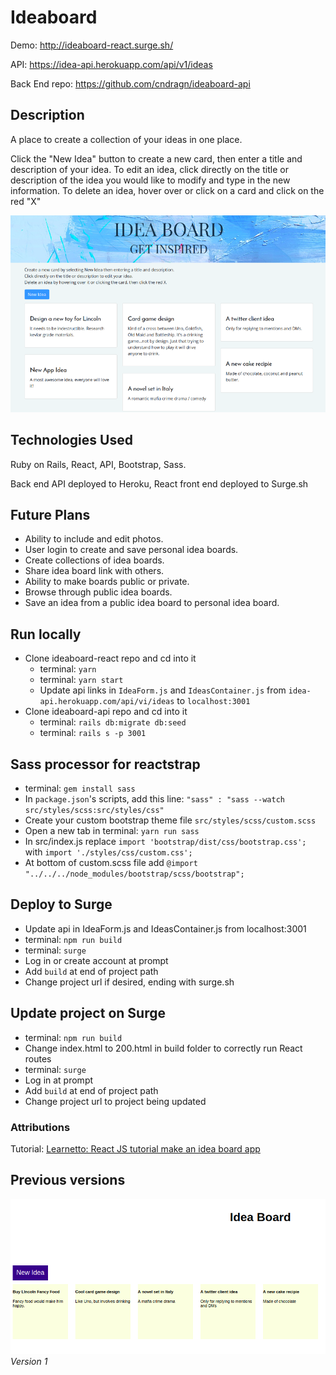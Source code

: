 # Ideaboard

Demo: http://ideaboard-react.surge.sh/

API: https://idea-api.herokuapp.com/api/v1/ideas

Back End repo: https://github.com/cndragn/ideaboard-api

## Description

A place to create a collection of your ideas in one place.

Click the "New Idea" button to create a new card, then enter a title and description of your idea.  To edit an idea, click directly on the title or description of the idea you would like to modify and type in the new information.  To delete an idea, hover over or click on a card and click on the red "X"

![Preview version 2](https://raw.githubusercontent.com/cndragn/ideaboard-react/master/img/version2.png) 

## Technologies Used

Ruby on Rails, React, API, Bootstrap, Sass.

Back end API deployed to Heroku, React front end deployed to Surge.sh

## Future Plans

* Ability to include and edit photos.
* User login to create and save personal idea boards.
* Create collections of idea boards.
* Share idea board link with others.
* Ability to make boards public or private.
* Browse through public idea boards.
* Save an idea from a public idea board to personal idea board.

## Run locally

* Clone ideaboard-react repo and cd into it
    * terminal: `yarn`
    * terminal: `yarn start`
    * Update api links in `IdeaForm.js` and `IdeasContainer.js` from `idea-api.herokuapp.com/api/vi/ideas` to `localhost:3001`
* Clone ideaboard-api repo and cd into it
    * terminal: `rails db:migrate db:seed`
    * terminal: `rails s -p 3001`

## Sass processor for reactstrap

* terminal: `gem install sass`
* In `package.json`'s scripts, add this line: `"sass" : "sass --watch src/styles/scss:src/styles/css"`
* Create your custom bootstrap theme file `src/styles/scss/custom.scss`
* Open a new tab in terminal: `yarn run sass`
* In src/index.js replace `import 'bootstrap/dist/css/bootstrap.css';` with `import './styles/css/custom.css';`
* At bottom of custom.scss file add `@import "../../../node_modules/bootstrap/scss/bootstrap";`

## Deploy to Surge

* Update api in IdeaForm.js and IdeasContainer.js from localhost:3001
* terminal: `npm run build`
* terminal: `surge`
* Log in or create account at prompt
* Add `build` at end of project path
* Change project url if desired, ending with surge.sh

## Update project on Surge

* terminal: `npm run build`
* Change index.html to 200.html in build folder to correctly run React routes
* terminal: `surge`
* Log in at prompt
* Add `build` at end of project path
* Change project url to project being updated

### Attributions
Tutorial: [Learnetto: React JS tutorial make an idea board app](https://learnetto.com/tutorials/rails-5-api-and-react-js-tutorial-how-to-make-an-idea-board-app)

## Previous versions
![Preview version 1](https://raw.githubusercontent.com/cndragn/ideaboard-react/master/img/v1.png) *Version 1*


